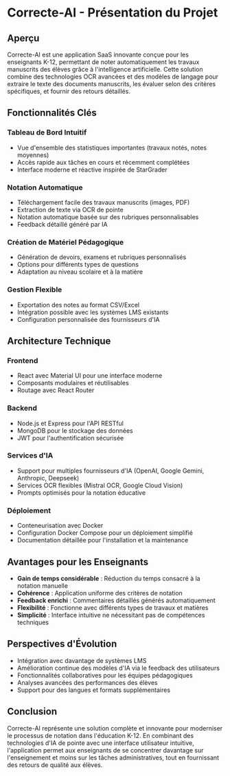 # Correcte-AI - Présentation du Projet

## Aperçu

Correcte-AI est une application SaaS innovante conçue pour les enseignants K-12, permettant de noter automatiquement les travaux manuscrits des élèves grâce à l'intelligence artificielle. Cette solution combine des technologies OCR avancées et des modèles de langage pour extraire le texte des documents manuscrits, les évaluer selon des critères spécifiques, et fournir des retours détaillés.

## Fonctionnalités Clés

### Tableau de Bord Intuitif
- Vue d'ensemble des statistiques importantes (travaux notés, notes moyennes)
- Accès rapide aux tâches en cours et récemment complétées
- Interface moderne et réactive inspirée de StarGrader

### Notation Automatique
- Téléchargement facile des travaux manuscrits (images, PDF)
- Extraction de texte via OCR de pointe
- Notation automatique basée sur des rubriques personnalisables
- Feedback détaillé généré par IA

### Création de Matériel Pédagogique
- Génération de devoirs, examens et rubriques personnalisés
- Options pour différents types de questions
- Adaptation au niveau scolaire et à la matière

### Gestion Flexible
- Exportation des notes au format CSV/Excel
- Intégration possible avec les systèmes LMS existants
- Configuration personnalisée des fournisseurs d'IA

## Architecture Technique

### Frontend
- React avec Material UI pour une interface moderne
- Composants modulaires et réutilisables
- Routage avec React Router

### Backend
- Node.js et Express pour l'API RESTful
- MongoDB pour le stockage des données
- JWT pour l'authentification sécurisée

### Services d'IA
- Support pour multiples fournisseurs d'IA (OpenAI, Google Gemini, Anthropic, Deepseek)
- Services OCR flexibles (Mistral OCR, Google Cloud Vision)
- Prompts optimisés pour la notation éducative

### Déploiement
- Conteneurisation avec Docker
- Configuration Docker Compose pour un déploiement simplifié
- Documentation détaillée pour l'installation et la maintenance

## Avantages pour les Enseignants

- **Gain de temps considérable** : Réduction du temps consacré à la notation manuelle
- **Cohérence** : Application uniforme des critères de notation
- **Feedback enrichi** : Commentaires détaillés générés automatiquement
- **Flexibilité** : Fonctionne avec différents types de travaux et matières
- **Simplicité** : Interface intuitive ne nécessitant pas de compétences techniques

## Perspectives d'Évolution

- Intégration avec davantage de systèmes LMS
- Amélioration continue des modèles d'IA via le feedback des utilisateurs
- Fonctionnalités collaboratives pour les équipes pédagogiques
- Analyses avancées des performances des élèves
- Support pour des langues et formats supplémentaires

## Conclusion

Correcte-AI représente une solution complète et innovante pour moderniser le processus de notation dans l'éducation K-12. En combinant des technologies d'IA de pointe avec une interface utilisateur intuitive, l'application permet aux enseignants de se concentrer davantage sur l'enseignement et moins sur les tâches administratives, tout en fournissant des retours de qualité aux élèves.
